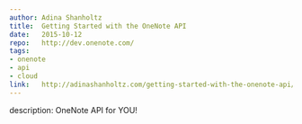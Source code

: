 ```yaml
--- 	
author:	Adina Shanholtz
title:	Getting Started with the OneNote API
date:	2015-10-12
repo:	http://dev.onenote.com/
tags:	
- onenote 
- api 
- cloud
link:	http://adinashanholtz.com/getting-started-with-the-onenote-api/
---	
```

description:	OneNote API for YOU!
